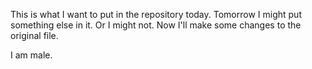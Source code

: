 This is what I want to put in the repository today. Tomorrow I might put something else in it. Or I might not.
Now I'll make some changes to the original file.

I am male.